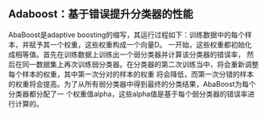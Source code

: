 ## Adaboost：基于错误提升分类器的性能
AbaBoost是adaptive boosting的缩写，其运行过程如下：训练数据中的每个样本，并赋予其一个权重，这些权重构成一个向量D。
一开始，这些权重都初始化成相等值。首先在训练数据上训练出一个弱分类器并计算该分类器的错误率，
然后在同一数据集上再次训练弱分类器。在分类器的第二次训练当中，将会重新调整每个样本的权重，其中第一次分对的样本的权重
将会降低，而第一次分错的样本的权重将会提高。为了从所有弱分类器中得到最终的分类结果，AbaBoost为每个分类器都分配了一
个权重值alpha，这些alpha值是基于每个弱分类器的错误率进行计算的。

